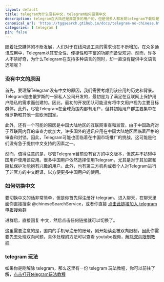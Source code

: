 ```yaml
---
layout: default
title: telegram为什么没有中文，telegram如何设置中文
description: telegram在大陆还是非常多的用户的，但是很多人都发现telegram下载后是没有中文版本的，当然很多安卓的第三方开发的是有中文的，但是不是官方的版本，很多时候无法收到验证码，因此官方的怎么切换中文是一个问题。
canonical_url: 'https://tggsearch.gtihub.io/docs/telegram-no-chinese.html'
categories: [ telegram ]
pin: false
---
```

随着社交媒体的不断发展，人们对于在线沟通工具的需求也在不断增加。在众多通讯应用中，Telegram以其安全性、便捷性和丰富的功能而备受欢迎。然而，许多人不禁好奇，为什么Telegram在支持多种语言的同时，却一直没有提供中文语言选项呢？

### 没有中文的原因
首先，要理解Telegram没有中文的原因，我们需要考虑到该应用的历史和背景。Telegram是由俄罗斯的一家私人公司开发的，最初是为了满足在互联网上保护用户隐私的需求而创建的。因此，最初的开发团队可能没有将中文用户视为主要目标群体。此外，尽管Telegram在全球范围内都有用户，但其初始用户群主要集中在俄罗斯和其他一些欧洲国家。

此外，还有一个可能的原因是中国大陆地区的互联网审查和监管。由于中国政府对于互联网内容的审查力度加大，许多国外的通讯应用在中国大陆地区面临着严格的审查和封锁。因此，Telegram可能也面临着在中国市场推广的挑战，这可能是他们没有急于提供中文支持的因素之一。

然而，值得注意的是，尽管Telegram目前没有官方的中文版本，但这并不妨碍中国用户使用该应用。很多中国用户依然选择使用Telegram，尤其是对于其加密和隐私保护功能抱有兴趣的用户。此外，也有第三方机构或者个人对Telegram进行了非官方的中文翻译，以方便更多中国用户的使用。

### 如何切换中文
要切换中文的话非常简单，但是你首先得注册好 telegram，进入聊天，在聊天里面你直接搜索 @chineseSearchService，或者你直接 [点击此链接加入 telegram 电报搜索群](./302.html?target=https://t.me/chineseSearchService)

进群后，直接回复 中文，然后点击任何链接就可以切换了。

这里需要注意的是，国内的手机号注册的账号，刚开始读会被双向限制，因此你需要先去处理双向问题，具体处理的方法可以查看 youtube视频，[解除双向限制教程](./302.html?target=https://youtu.be/ybmb0td-i38)

### telegram 玩法
如果你是刚解除 telegram，那么这里有一份 telegram 玩法教程，你可以前往了解，[点击打开telegram玩法教程](./telegram-driver-bus.html)